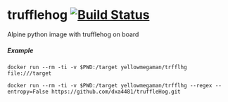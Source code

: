 # trufflehog [![Build Status](https://cloud.drone.io/api/badges/yellowmegaman/trfflhg/status.svg)](https://cloud.drone.io/yellowmegaman/trfflhg)

Alpine python image with trufflehog on board

##### Example
```
docker run --rm -ti -v $PWD:/target yellowmegaman/trfflhg file:///target
```

```
docker run --rm -ti -v $PWD:/target yellowmegaman/trfflhg --regex --entropy=False https://github.com/dxa4481/truffleHog.git
```
